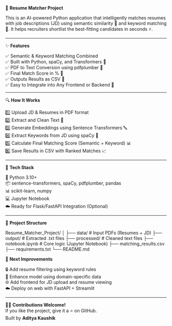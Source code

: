 🚀 **Resume Matcher Project**

This is an AI-powered Python application that intelligently matches resumes with job descriptions (JD) using semantic similarity 🤖 and keyword matching 📌. It helps recruiters shortlist the best-fitting candidates in seconds ⚡.

---

✨ **Features**

✅ Semantic & Keyword Matching Combined  
✅ Built with Python, spaCy, and Transformers 🧠  
✅ PDF to Text Conversion using pdfplumber 📄  
✅ Final Match Score in % 🔢  
✅ Outputs Results as CSV 📁  
✅ Easy to Integrate into Any Frontend or Backend 🔗

---

🔍 **How It Works**

1️⃣ Upload JD & Resumes in PDF format  
2️⃣ Extract and Clean Text 📄  
3️⃣ Generate Embeddings using Sentence Transformers 🔤  
4️⃣ Extract Keywords from JD using spaCy 🧠  
5️⃣ Calculate Final Matching Score (Semantic + Keyword) 📊  
6️⃣ Save Results in CSV with Ranked Matches 📈

---

🧰 **Tech Stack**

🐍 Python 3.10+  
📦 sentence-transformers, spaCy, pdfplumber, pandas  
📊 scikit-learn, numpy  
💻 Jupyter Notebook  
☁️ Ready for Flask/FastAPI Integration (Optional)

---

📂 **Project Structure**

Resume_Matcher_Project/
│
├── data/ # Input PDFs (Resumes + JD)
├── output/ # Extracted .txt files
├── processed/ # Cleaned text files
├── notebook.ipynb # Core logic (Jupyter Notebook)
├── matching_results.csv
├── requirements.txt
└── README.md

🚀 **Next Improvements**

🔒 Add resume filtering using keyword rules  
🧠 Enhance model using domain-specific data  
🌐 Add frontend for JD upload and resume viewing  
☁️ Deploy on web with FastAPI + Streamlit

---

👨‍💻 **Contributions Welcome!**  
If you like the project, give it a ⭐ on GitHub.  
Built by **Aditya Kaushik**


